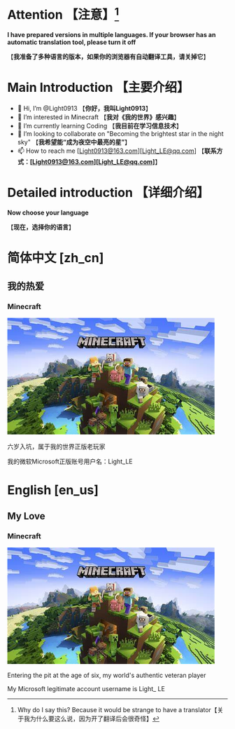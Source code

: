 # Attention 【注意】[^1]

[^1]:Why do I say this? Because it would be strange to have a translator【关于我为什么要这么说，因为开了翻译后会很奇怪】

**I have prepared versions in multiple languages. If your browser has an automatic translation tool, please turn it off**

【**我准备了多种语言的版本，如果你的浏览器有自动翻译工具，请关掉它**】

# Main Introduction 【主要介绍】

- 👋 Hi, I’m @Light0913 【**你好，我叫Light0913**】
- 👀 I’m interested in Minecraft 【**我对《我的世界》感兴趣**】
- 🌱 I’m currently learning Coding 【**我目前在学习信息技术**】
- 💞️ I’m looking to collaborate on "Becoming the brightest star in the night sky" 【**我希望能“成为夜空中最亮的星”**】
- 📫 How to reach me [Light0913@163.com][Light_LE@qq.com] 【**联系方式：[Light0913@163.com][Light_LE@qq.com]**】

# Detailed introduction 【详细介绍】

**Now choose your language**

【**现在，选择你的语言**】

# 简体中文 [zh_cn]

## 我的热爱

### Minecraft
  
  ![Minecraft.jpg](images/Minecraft.jpg)
  
  六岁入坑，属于我的世界正版老玩家
  
  我的微软Microsoft正版账号用户名：Light_LE

# English [en_us]

## My Love

### Minecraft

  ![Minecraft.jpg](images/Minecraft.jpg)
  
  Entering the pit at the age of six, my world's authentic veteran player

  My Microsoft legitimate account username is Light_ LE

<!---
Light0913/Light0913 is a ✨ special ✨ repository because its `README.md` (this file) appears on your GitHub profile.
You can click the Preview link to take a look at your changes.
--->
